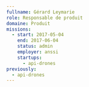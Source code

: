 ```yaml
---
fullname: Gérard Leymarie
role: Responsable de produit
domaine: Produit
missions:
  - start: 2017-05-04
    end: 2017-06-04
    status: admin
    employer: anssi
    startups:
      - api-drones
previously:
  - api-drones
---
```

